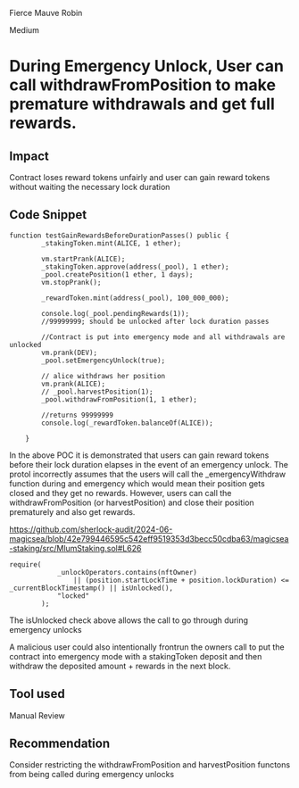 Fierce Mauve Robin

Medium

# During Emergency Unlock, User can call withdrawFromPosition to make premature withdrawals and get full rewards.

## Impact
Contract loses reward tokens unfairly and user can gain reward tokens without waiting the necessary lock duration

## Code Snippet
```solidity
function testGainRewardsBeforeDurationPasses() public {
        _stakingToken.mint(ALICE, 1 ether);

        vm.startPrank(ALICE);
        _stakingToken.approve(address(_pool), 1 ether);
        _pool.createPosition(1 ether, 1 days);
        vm.stopPrank();

        _rewardToken.mint(address(_pool), 100_000_000);

        console.log(_pool.pendingRewards(1));
        //99999999; should be unlocked after lock duration passes

        //Contract is put into emergency mode and all withdrawals are unlocked
        vm.prank(DEV);
        _pool.setEmergencyUnlock(true);

        // alice withdraws her position
        vm.prank(ALICE);
        // _pool.harvestPosition(1);
        _pool.withdrawFromPosition(1, 1 ether);

        //returns 99999999
        console.log(_rewardToken.balanceOf(ALICE));

    }
```
In the above POC it is demonstrated that users can gain reward tokens before their lock duration elapses in the event of an emergency unlock. The protol incorrectly assumes that the users will call the _emergencyWithdraw function during and emergency which would mean their position gets closed and they get no rewards. 
However, users can call the withdrawFromPosition (or harvestPosition) and close their position prematurely and also get rewards.

https://github.com/sherlock-audit/2024-06-magicsea/blob/42e799446595c542eff9519353d3becc50cdba63/magicsea-staking/src/MlumStaking.sol#L626

```solidity
require(
            _unlockOperators.contains(nftOwner)
                || (position.startLockTime + position.lockDuration) <= _currentBlockTimestamp() || isUnlocked(),
            "locked"
        );
```
The isUnlocked check above allows the call to go through during emergency unlocks

A malicious user could also intentionally frontrun the owners call to put the contract into emergency mode with a stakingToken deposit and then withdraw the deposited amount + rewards in the next block.

## Tool used
Manual Review

## Recommendation
Consider restricting the withdrawFromPosition and harvestPosition functons from being called during emergency unlocks